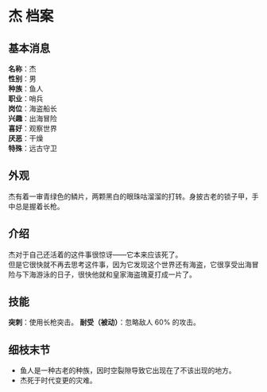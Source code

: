 # 杰 档案

## 基本消息

**名称**：杰  
**性别**：男  
**种族**：鱼人  
**职业**：哨兵  
**岗位**：海盗船长  
**兴趣**：出海冒险  
**喜好**：观察世界  
**厌恶**：干燥  
**特殊**：远古守卫

## 外观

杰有着一审青绿色的鳞片，两颗黑白的眼珠咕溜溜的打转。身披古老的锁子甲，手中总是握着长枪。

## 介绍

杰对于自己还活着的这件事很惊讶——它本来应该死了。  
但是它很快就不再去思考这件事，因为它发现这个世界还有海盗，它很享受出海冒险与下海游泳的日子，很快他就和皇家海盗瑰夏打成一片了。

## 技能

**突刺**：使用长枪突击。
**耐受（被动）**：忽略敌人 60% 的攻击。

## 细枝末节

-   鱼人是一种古老的种族，因时空裂隙导致它出现在了不该出现的地方。
-   杰死于时代变更的灾难。
